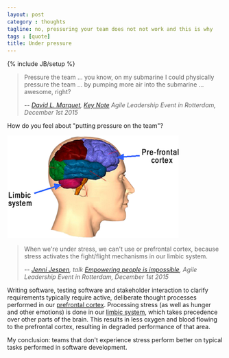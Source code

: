 ```yaml
---
layout: post
category : thoughts
tagline: no, pressuring your team does not not work and this is why
tags : [quote]
title: Under pressure
---
```

{% include JB/setup %}

> Pressure the team ... you know, on my submarine I could physically pressure the team ... by pumping more air into the submarine ... awesome, right? 
> 
> -- *[David L. Marquet], [Key Note] Agile Leadership Event in Rotterdam, December 1st 2015*

How do you feel about "putting pressure on the team"?

![ Our brain ](/assets/img/blog/limbic_system_and_prefrontal_cortex.png)

> When we're under stress, we can't use or prefrontal cortex, because stress activates the fight/flight mechanisms in our limbic system.
> 
> -- *[Jenni Jespen], talk [Empowering people is impossible], Agile Leadership Event in Rotterdam, December 1st 2015*

Writing software, testing software and stakeholder interaction to clarify requirements typically require active, deliberate thought processes performed in our [prefrontal cortex]. Processing stress (as well as hunger and other emotions) is done in our [limbic system], which takes precedence over other parts of the brain. This results in less oxygen and blood flowing to the prefrontal cortex, resulting in degraded performance of that area.

My conclusion: teams that don't experience stress perform better on typical tasks performed in software development.


  [limbic system]: https://en.wikipedia.org/wiki/Limbic_system
  [prefrontal cortex]: https://en.wikipedia.org/wiki/Thinking,_Fast_and_Slow
  [Jenni Jespen]: https://twitter.com/jenniindk
  [Empowering people is impossible]: http://www.agileconsortium.net/events/agile-leadership-event-with-david-marquet-1-dec-location-to-be-announced/  
  [Key Note]: http://www.agileconsortium.net/events/agile-leadership-event-with-david-marquet-1-dec-location-to-be-announced/
  [David L. Marquet]: https://twitter.com/ldavidmarquet